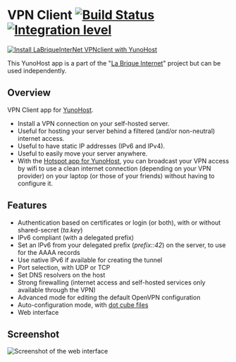 # VPN Client [![Build Status](https://travis-ci.org/labriqueinternet/vpnclient_ynh.svg?branch=master)](https://travis-ci.org/labriqueinternet/vpnclient_ynh) [![Integration level](https://dash.yunohost.org/integration/vpnclient.svg)](https://dash.yunohost.org/appci/app/vpnclient)
[![Install LaBriqueInterNet VPNclient with YunoHost](https://install-app.yunohost.org/install-with-yunohost.png)](https://install-app.yunohost.org/?app=vpnclient)

This YunoHost app is a part of the "[La Brique Internet](http://labriqueinter.net)" project but can be used independently.

## Overview

VPN Client app for [YunoHost](http://yunohost.org/).

* Install a VPN connection on your self-hosted server.
* Useful for hosting your server behind a filtered (and/or non-neutral) internet access.
* Useful to have static IP addresses (IPv6 and IPv4).
* Useful to easily move your server anywhere.
* With the [Hotspot app for YunoHost](https://github.com/labriqueinternet/hotspot_ynh), you can broadcast your VPN access by wifi to use a clean internet connection (depending on your VPN provider) on your laptop (or those of your friends) without having to configure it.

## Features

* Authentication based on certificates or login (or both), with or without shared-secret (*ta.key*)
* IPv6 compliant (with a delegated prefix)
* Set an IPv6 from your delegated prefix (*prefix::42*) on the server, to use for the AAAA records
* Use native IPv6 if available for creating the tunnel
* Port selection, with UDP or TCP
* Set DNS resolvers on the host
* Strong firewalling (internet access and self-hosted services only available through the VPN)
* Advanced mode for editing the default OpenVPN configuration
* Auto-configuration mode, with [dot cube files](http://internetcu.be/dotcubefiles.html)
* Web interface

## Screenshot

![Screenshot of the web interface](https://raw.githubusercontent.com/labriqueinternet/vpnclient_ynh/master/screenshot.png)

